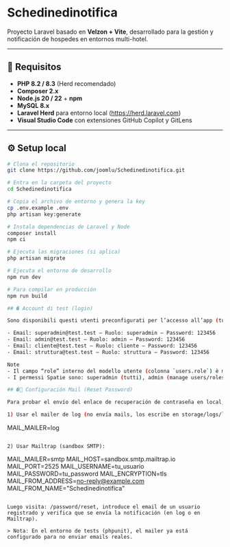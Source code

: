 # Schedinedinotifica

Proyecto Laravel basado en **Velzon + Vite**, desarrollado para la gestión y notificación de hospedes en entornos multi-hotel.

---

## 🧩 Requisitos

- **PHP 8.2 / 8.3** (Herd recomendado)
- **Composer 2.x**
- **Node.js 20 / 22** + **npm**
- **MySQL 8.x**
- **Laravel Herd** para entorno local (https://herd.laravel.com)
- **Visual Studio Code** con extensiones GitHub Copilot y GitLens

---

## ⚙️ Setup local

```bash
# Clona el repositorio
git clone https://github.com/joomlu/Schedinedinotifica.git

# Entra en la carpeta del proyecto
cd Schedinedinotifica

# Copia el archivo de entorno y genera la key
cp .env.example .env
php artisan key:generate

# Instala dependencias de Laravel y Node
composer install
npm ci

# Ejecuta las migraciones (si aplica)
php artisan migrate

# Ejecuta el entorno de desarrollo
npm run dev

# Para compilar en producción
npm run build

## � Account di test (login)

Sono disponibili questi utenti preconfigurati per l’accesso all’app (tutti con la stessa password):

- Email: superadmin@test.test — Ruolo: superadmin — Password: 123456
- Email: admin@test.test — Ruolo: admin — Password: 123456
- Email: cliente@test.test — Ruolo: cliente — Password: 123456
- Email: struttura@test.test — Ruolo: struttura — Password: 123456

Note
- Il campo “role” interno del modello utente (colonna `users.role`) è mappato rispettivamente a: superadmin, admin, hotel_staff (cliente), hotel_owner (struttura).
- I permessi Spatie sono: superadmin (tutti), admin (manage users/roles + access admin), cliente/struttura (nessuno speciale di default).

## �📧 Configuración Mail (Reset Password)

Para probar el envío del enlace de recuperación de contraseña en local, tienes dos opciones rápidas:

1) Usar el mailer de log (no envía mails, los escribe en storage/logs/laravel.log):

```
MAIL_MAILER=log
```

2) Usar Mailtrap (sandbox SMTP):

```
MAIL_MAILER=smtp
MAIL_HOST=sandbox.smtp.mailtrap.io
MAIL_PORT=2525
MAIL_USERNAME=tu_usuario
MAIL_PASSWORD=tu_password
MAIL_ENCRYPTION=tls
MAIL_FROM_ADDRESS=no-reply@example.com
MAIL_FROM_NAME="Schedinedinotifica"
```

Luego visita: /password/reset, introduce el email de un usuario registrado y verifica que se envía la notificación (en log o en Mailtrap).

> Nota: En el entorno de tests (phpunit), el mailer ya está configurado para no enviar emails reales.
